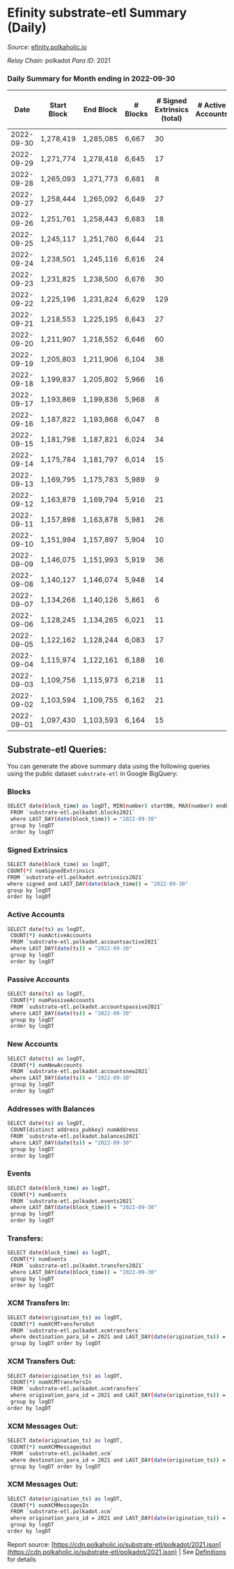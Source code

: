 # Efinity substrate-etl Summary (Daily)

_Source_: [efinity.polkaholic.io](https://efinity.polkaholic.io)

*Relay Chain*: polkadot
*Para ID*: 2021



### Daily Summary for Month ending in 2022-09-30


| Date | Start Block | End Block | # Blocks | # Signed Extrinsics (total) | # Active Accounts | # Passive | # New | # Addresses with Balances | # Events | # Transfers | # XCM Transfers In | # XCM Transfers Out | # XCM In | # XCM Out | Issues | 
| ---- | ----------- | --------- | -------- | --------------------------- | ----------------- | --------- | ----- | ------------------------- | -------- | ----------- | ------------------ | ------------------- | -------- | --------- | ------ |
| 2022-09-30 | 1,278,419 | 1,285,085 | 6,667 | 30 |  |  |  | 15,571 | 20,127 |   |   |   |  |  |  |
| 2022-09-29 | 1,271,774 | 1,278,418 | 6,645 | 17 |  |  |  |  | 20,061 | 1  |   |   |  |  |  |
| 2022-09-28 | 1,265,093 | 1,271,773 | 6,681 | 8 |  |  |  |  | 20,100 | 2  |   |   |  |  |  |
| 2022-09-27 | 1,258,444 | 1,265,092 | 6,649 | 27 |  |  |  |  | 20,118 |   |   |   |  |  |  |
| 2022-09-26 | 1,251,761 | 1,258,443 | 6,683 | 18 |  |  |  |  | 20,170 | 4  |   |   |  |  |  |
| 2022-09-25 | 1,245,117 | 1,251,760 | 6,644 | 21 |  |  |  |  | 20,081 | 1  |   |   |  |  |  |
| 2022-09-24 | 1,238,501 | 1,245,116 | 6,616 | 24 |  |  |  |  | 20,018 | 4 ($13.18) |   |   |  |  |  |
| 2022-09-23 | 1,231,825 | 1,238,500 | 6,676 | 30 |  |  |  |  | 20,220 | 1 ($1.18) |   |   |  |  |  |
| 2022-09-22 | 1,225,196 | 1,231,824 | 6,629 | 129 |  |  |  |  | 20,991 | 2 ($93.69) |   |   |  |  |  |
| 2022-09-21 | 1,218,553 | 1,225,195 | 6,643 | 27 |  |  |  |  | 20,101 | 2 ($5.93) |   |   |  |  |  |
| 2022-09-20 | 1,211,907 | 1,218,552 | 6,646 | 60 |  |  |  |  | 20,298 | 5 ($136.67) |   |   |  |  |  |
| 2022-09-19 | 1,205,803 | 1,211,906 | 6,104 | 38 |  |  |  | 15,562 | 18,477 | 4 ($950.10) |   |   |  |  |  |
| 2022-09-18 | 1,199,837 | 1,205,802 | 5,966 | 16 |  |  |  | 15,560 | 17,993 | 4 ($339.00) |   |   |  |  |  |
| 2022-09-17 | 1,193,869 | 1,199,836 | 5,968 | 8 |  |  |  | 15,558 | 17,956 |   |   |   |  |  |  |
| 2022-09-16 | 1,187,822 | 1,193,868 | 6,047 | 8 |  |  |  | 15,558 | 18,192 | 1 ($1.37) |   |   |  |  |  |
| 2022-09-15 | 1,181,798 | 1,187,821 | 6,024 | 34 |  |  |  | 15,557 | 18,265 | 3 ($5.11) |   |   |  |  |  |
| 2022-09-14 | 1,175,784 | 1,181,797 | 6,014 | 15 |  |  |  | 15,555 | 18,142 | 9 ($27.54) |   |   |  |  |  |
| 2022-09-13 | 1,169,795 | 1,175,783 | 5,989 | 9 |  |  |  | 15,554 | 18,025 | 2 ($0.45) |   |   |  |  |  |
| 2022-09-12 | 1,163,879 | 1,169,794 | 5,916 | 21 |  |  |  |  | 17,856 | 1 ($3.10) |   |   |  |  |  |
| 2022-09-11 | 1,157,898 | 1,163,878 | 5,981 | 26 |  |  |  |  | 18,062 | 3 ($84.27) |   |   |  |  |  |
| 2022-09-10 | 1,151,994 | 1,157,897 | 5,904 | 10 |  |  |  |  | 17,772 |   |   |   |  |  |  |
| 2022-09-09 | 1,146,075 | 1,151,993 | 5,919 | 36 |  |  |  |  | 17,945 | 29 ($3.21) |   |   |  |  |  |
| 2022-09-08 | 1,140,127 | 1,146,074 | 5,948 | 14 |  |  |  | 15,552 | 17,918 | 3 ($0.91) |   |   |  |  |  |
| 2022-09-07 | 1,134,266 | 1,140,126 | 5,861 | 6 |  |  |  | 15,551 | 17,626 |   |   |   |  |  |  |
| 2022-09-06 | 1,128,245 | 1,134,265 | 6,021 | 11 |  |  |  | 15,551 | 18,123 |   |   |   |  |  |  |
| 2022-09-05 | 1,122,162 | 1,128,244 | 6,083 | 17 |  |  |  | 15,551 | 18,333 | 3 ($2,247.90) |   |   |  |  |  |
| 2022-09-04 | 1,115,974 | 1,122,161 | 6,188 | 16 |  |  |  | 15,551 | 18,651 | 3 ($229.34) |   |   |  |  |  |
| 2022-09-03 | 1,109,756 | 1,115,973 | 6,218 | 11 |  |  |  | 15,549 | 18,716 |   |   |   |  |  |  |
| 2022-09-02 | 1,103,594 | 1,109,755 | 6,162 | 21 |  |  |  | 15,549 | 18,578 |   |   |   |  |  |  |
| 2022-09-01 | 1,097,430 | 1,103,593 | 6,164 | 15 |  |  |  | 15,549 | 18,566 | 1 ($1.81) |   |   |  |  |  |

## Substrate-etl Queries:
You can generate the above summary data using the following queries using the public dataset `substrate-etl` in Google BigQuery:

### Blocks
```bash
SELECT date(block_time) as logDT, MIN(number) startBN, MAX(number) endBN, COUNT(*) numBlocks 
 FROM `substrate-etl.polkadot.blocks2021`  
 where LAST_DAY(date(block_time)) = "2022-09-30" 
 group by logDT 
 order by logDT
```

### Signed Extrinsics
```bash
SELECT date(block_time) as logDT, 
COUNT(*) numSignedExtrinsics 
FROM `substrate-etl.polkadot.extrinsics2021`  
where signed and LAST_DAY(date(block_time)) = "2022-09-30" 
group by logDT 
order by logDT
```

### Active Accounts
```bash
SELECT date(ts) as logDT, 
 COUNT(*) numActiveAccounts 
 FROM `substrate-etl.polkadot.accountsactive2021` 
 where LAST_DAY(date(ts)) = "2022-09-30" 
 group by logDT 
 order by logDT
```

### Passive Accounts
```bash
SELECT date(ts) as logDT, 
 COUNT(*) numPassiveAccounts 
 FROM `substrate-etl.polkadot.accountspassive2021` 
 where LAST_DAY(date(ts)) = "2022-09-30" 
 group by logDT 
 order by logDT
```

### New Accounts
```bash
SELECT date(ts) as logDT, 
 COUNT(*) numNewAccounts 
 FROM `substrate-etl.polkadot.accountsnew2021` 
 where LAST_DAY(date(ts)) = "2022-09-30" 
 group by logDT
 order by logDT
```

### Addresses with Balances
```bash
SELECT date(ts) as logDT,
 COUNT(distinct address_pubkey) numAddress 
 FROM `substrate-etl.polkadot.balances2021` 
 where LAST_DAY(date(ts)) = "2022-09-30" 
 group by logDT 
 order by logDT
```

### Events
```bash
SELECT date(block_time) as logDT, 
 COUNT(*) numEvents 
 FROM `substrate-etl.polkadot.events2021` 
 where LAST_DAY(date(block_time)) = "2022-09-30" 
 group by logDT 
 order by logDT
```

### Transfers:
```bash
SELECT date(block_time) as logDT, 
 COUNT(*) numEvents 
 FROM `substrate-etl.polkadot.transfers2021` 
 where LAST_DAY(date(block_time)) = "2022-09-30" 
 group by logDT 
 order by logDT
```

### XCM Transfers In:
```bash
SELECT date(origination_ts) as logDT, 
 COUNT(*) numXCMTransfersOut 
 FROM `substrate-etl.polkadot.xcmtransfers` 
 where destination_para_id = 2021 and LAST_DAY(date(origination_ts)) = "2022-09-30" 
 group by logDT order by logDT
```

### XCM Transfers Out:
```bash
SELECT date(origination_ts) as logDT, 
 COUNT(*) numXCMTransfersIn 
 FROM `substrate-etl.polkadot.xcmtransfers` 
 where origination_para_id = 2021 and LAST_DAY(date(origination_ts)) = "2022-09-30" 
 group by logDT 
order by logDT
```

### XCM Messages Out:
```bash
SELECT date(origination_ts) as logDT, 
 COUNT(*) numXCMMessagesOut 
 FROM `substrate-etl.polkadot.xcm` 
 where destination_para_id = 2021 and LAST_DAY(date(origination_ts)) = "2022-09-30" 
 group by logDT order by logDT
```

### XCM Messages Out:
```bash
SELECT date(origination_ts) as logDT, 
 COUNT(*) numXCMMessagesIn 
 FROM `substrate-etl.polkadot.xcm` 
 where origination_para_id = 2021 and LAST_DAY(date(origination_ts)) = "2022-09-30" 
 group by logDT 
order by logDT
```


Report source: [https://cdn.polkaholic.io/substrate-etl/polkadot/2021.json](https://cdn.polkaholic.io/substrate-etl/polkadot/2021.json) | See [Definitions](/DEFINITIONS.md) for details
